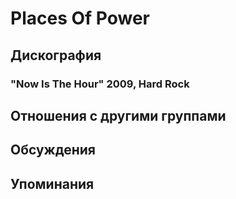# Places Of Power



## Дискография

### "Now Is The Hour" 2009, Hard Rock




## Отношения с другими группами


## Обсуждения


## Упоминания

